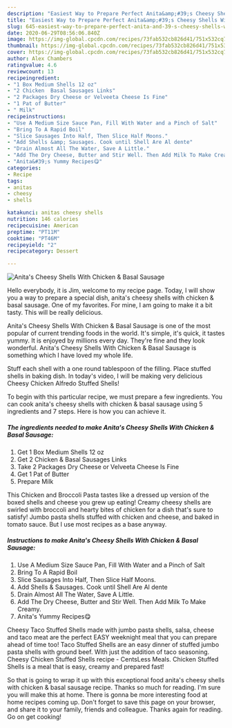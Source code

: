 ```yaml
---
description: "Easiest Way to Prepare Perfect Anita&amp;#39;s Cheesy Shells With Chicken &amp;amp; Basal Sausage"
title: "Easiest Way to Prepare Perfect Anita&amp;#39;s Cheesy Shells With Chicken &amp;amp; Basal Sausage"
slug: 645-easiest-way-to-prepare-perfect-anita-and-39-s-cheesy-shells-with-chicken-and-amp-basal-sausage
date: 2020-06-29T08:56:06.840Z
image: https://img-global.cpcdn.com/recipes/73fab532cb826d41/751x532cq70/anitas-cheesy-shells-with-chicken-basal-sausage-recipe-main-photo.jpg
thumbnail: https://img-global.cpcdn.com/recipes/73fab532cb826d41/751x532cq70/anitas-cheesy-shells-with-chicken-basal-sausage-recipe-main-photo.jpg
cover: https://img-global.cpcdn.com/recipes/73fab532cb826d41/751x532cq70/anitas-cheesy-shells-with-chicken-basal-sausage-recipe-main-photo.jpg
author: Alex Chambers
ratingvalue: 4.6
reviewcount: 13
recipeingredient:
- "1 Box Medium Shells 12 oz"
- "2 Chicken  Basal Sausages Links"
- "2 Packages Dry Cheese or Velveeta Cheese Is Fine"
- "1 Pat of Butter"
- " Milk"
recipeinstructions:
- "Use A Medium Size Sauce Pan, Fill With Water and a Pinch of Salt"
- "Bring To A Rapid Boil"
- "Slice Sausages Into Half, Then Slice Half Moons."
- "Add Shells &amp; Sausages. Cook until Shell Are Al dente"
- "Drain Almost All The Water, Save A Little."
- "Add The Dry Cheese, Butter and Stir Well. Then Add Milk To Make Creamy."
- "Anita&#39;s Yummy Recipes😋"
categories:
- Recipe
tags:
- anitas
- cheesy
- shells

katakunci: anitas cheesy shells 
nutrition: 146 calories
recipecuisine: American
preptime: "PT11M"
cooktime: "PT46M"
recipeyield: "2"
recipecategory: Dessert

---
```



![Anita&#39;s Cheesy Shells With Chicken &amp; Basal Sausage](https://img-global.cpcdn.com/recipes/73fab532cb826d41/751x532cq70/anitas-cheesy-shells-with-chicken-basal-sausage-recipe-main-photo.jpg)

Hello everybody, it is Jim, welcome to my recipe page. Today, I will show you a way to prepare a special dish, anita&#39;s cheesy shells with chicken &amp; basal sausage. One of my favorites. For mine, I am going to make it a bit tasty. This will be really delicious.

Anita&#39;s Cheesy Shells With Chicken &amp; Basal Sausage is one of the most popular of current trending foods in the world. It's simple, it's quick, it tastes yummy. It is enjoyed by millions every day. They're fine and they look wonderful. Anita&#39;s Cheesy Shells With Chicken &amp; Basal Sausage is something which I have loved my whole life.

Stuff each shell with a one round tablespoon of the filling. Place stuffed shells in baking dish. In today&#39;s video, I will be making very delicious Cheesy Chicken Alfredo Stuffed Shells!


To begin with this particular recipe, we must prepare a few ingredients. You can cook anita&#39;s cheesy shells with chicken &amp; basal sausage using 5 ingredients and 7 steps. Here is how you can achieve it.

<!--inarticleads1-->

##### The ingredients needed to make Anita&#39;s Cheesy Shells With Chicken &amp; Basal Sausage:

1. Get 1 Box Medium Shells 12 oz
1. Get 2 Chicken &amp; Basal Sausages Links
1. Take 2 Packages Dry Cheese or Velveeta Cheese Is Fine
1. Get 1 Pat of Butter
1. Prepare  Milk


This Chicken and Broccoli Pasta tastes like a dressed up version of the boxed shells and cheese you grew up eating! Creamy cheesy shells are swirled with broccoli and hearty bites of chicken for a dish that&#39;s sure to satisfy! Jumbo pasta shells stuffed with chicken and cheese, and baked in tomato sauce. But I use most recipes as a base anyway. 

<!--inarticleads2-->

##### Instructions to make Anita&#39;s Cheesy Shells With Chicken &amp; Basal Sausage:

1. Use A Medium Size Sauce Pan, Fill With Water and a Pinch of Salt
1. Bring To A Rapid Boil
1. Slice Sausages Into Half, Then Slice Half Moons.
1. Add Shells &amp; Sausages. Cook until Shell Are Al dente
1. Drain Almost All The Water, Save A Little.
1. Add The Dry Cheese, Butter and Stir Well. Then Add Milk To Make Creamy.
1. Anita&#39;s Yummy Recipes😋


Cheesy Taco Stuffed Shells made with jumbo pasta shells, salsa, cheese and taco meat are the perfect EASY weeknight meal that you can prepare ahead of time too! Taco Stuffed Shells are an easy dinner of stuffed jumbo pasta shells with ground beef. With just the addition of taco seasoning. Cheesy Chicken Stuffed Shells recipe - CentsLess Meals. Chicken Stuffed Shells is a meal that is easy, creamy and prepared fast! 

So that is going to wrap it up with this exceptional food anita&#39;s cheesy shells with chicken &amp; basal sausage recipe. Thanks so much for reading. I'm sure you will make this at home. There is gonna be more interesting food at home recipes coming up. Don't forget to save this page on your browser, and share it to your family, friends and colleague. Thanks again for reading. Go on get cooking!
